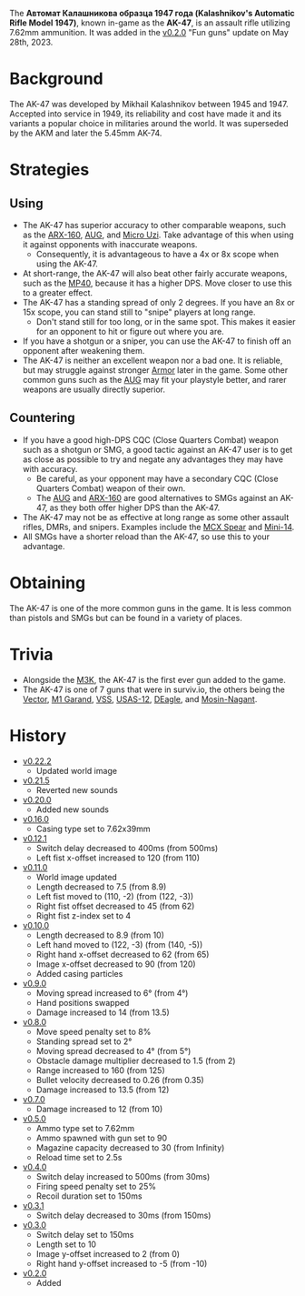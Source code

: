 The **Автомат Калашникова образца 1947 года (Kalashnikov's Automatic Rifle Model 1947)**, known in-game as the **AK-47**, is an assault rifle utilizing 7.62mm ammunition. It was added in the [v0.2.0](https://github.com/HasangerGames/suroi/releases/tag/v0.2.0) "Fun guns" update on May 28th, 2023.

# Background

The AK-47 was developed by Mikhail Kalashnikov between 1945 and 1947. Accepted into service in 1949, its reliability and cost have made it and its variants a popular choice in militaries around the world. It was superseded by the AKM and later the 5.45mm AK-74.

# Strategies

## Using

- The AK-47 has superior accuracy to other comparable weapons, such as the [ARX-160](/weapons/guns/arx160), [AUG](/weapons/guns/aug), and [Micro Uzi](/weapons/guns/micro_uzi). Take advantage of this when using it against opponents with inaccurate weapons.
  - Consequently, it is advantageous to have a 4x or 8x scope when using the AK-47.
- At short-range, the AK-47 will also beat other fairly accurate weapons, such as the [MP40](/weapons/guns/mp40), because it has a higher DPS. Move closer to use this to a greater effect.
- The AK-47 has a standing spread of only 2 degrees. If you have an 8x or 15x scope, you can stand still to "snipe" players at long range.
  - Don't stand still for too long, or in the same spot. This makes it easier for an opponent to hit or figure out where you are.
- If you have a shotgun or a sniper, you can use the AK-47 to finish off an opponent after weakening them.
- The AK-47 is neither an excellent weapon nor a bad one. It is reliable, but may struggle against stronger [Armor](/equipment/armor) later in the game. Some other common guns such as the [AUG](/weapons/guns/aug) may fit your playstyle better, and rarer weapons are usually directly superior.

## Countering

- If you have a good high-DPS CQC (Close Quarters Combat) weapon such as a shotgun or SMG, a good tactic against an AK-47 user is to get as close as possible to try and negate any advantages they may have with accuracy.
  - Be careful, as your opponent may have a secondary CQC (Close Quarters Combat) weapon of their own.
  - The [AUG](/weapons/guns/aug) and [ARX-160](/weapons/guns/arx160) are good alternatives to SMGs against an AK-47, as they both offer higher DPS than the AK-47.
- The AK-47 may not be as effective at long range as some other assault rifles, DMRs, and snipers. Examples include the [MCX Spear](/weapons/guns/mcx_spear) and [Mini-14](/weapons/guns/mini14).
- All SMGs have a shorter reload than the AK-47, so use this to your advantage.

# Obtaining

The AK-47 is one of the more common guns in the game. It is less common than pistols and SMGs but can be found in a variety of places.

# Trivia

- Alongside the [M3K](/weapons/guns/m3k), the AK-47 is the first ever gun added to the game.
- The AK-47 is one of 7 guns that were in surviv.io, the others being the [Vector](/weapons/guns/vector), [M1 Garand](/weapons/guns/m1_garand), [VSS](/weapons/guns/vss), [USAS-12](/weapons/guns/usas12), [DEagle](/weapons/guns/deagle), and [Mosin-Nagant](/weapons/guns/mosin_nagant).

# History
- [v0.22.2](https://github.com/HasangerGames/suroi/releases/tag/v0.22.2)
  - Updated world image
- [v0.21.5](https://github.com/HasangerGames/suroi/releases/tag/v0.21.5)
  - Reverted new sounds
- [v0.20.0](https://github.com/HasangerGames/suroi/releases/tag/v0.20.0)
  - Added new sounds
- [v0.16.0](https://github.com/HasangerGames/suroi/releases/tag/v0.16.0)
  - Casing type set to 7.62x39mm
- [v0.12.1](https://github.com/HasangerGames/suroi/releases/tag/v0.12.1)
  - Switch delay decreased to 400ms (from 500ms)
  - Left fist x-offset increased to 120 (from 110)
- [v0.11.0](https://github.com/HasangerGames/suroi/releases/tag/v0.11.0)
  - World image updated
  - Length decreased to 7.5 (from 8.9)
  - Left fist moved to (110, -2) (from (122, -3))
  - Right fist offset decreased to 45 (from 62)
  - Right fist z-index set to 4
- [v0.10.0](https://github.com/HasangerGames/suroi/releases/tag/v0.10.0)
  - Length decreased to 8.9 (from 10)
  - Left hand moved to (122, -3) (from (140, -5))
  - Right hand x-offset decreased to 62 (from 65)
  - Image x-offset decreased to 90 (from 120)
  - Added casing particles
- [v0.9.0](https://github.com/HasangerGames/suroi/releases/tag/v0.9.0)
  - Moving spread increased to 6° (from 4°)
  - Hand positions swapped
  - Damage increased to 14 (from 13.5)
- [v0.8.0](https://github.com/HasangerGames/suroi/releases/tag/v0.8.0)
  - Move speed penalty set to 8%
  - Standing spread set to 2°
  - Moving spread decreased to 4° (from 5°)
  - Obstacle damage multiplier decreased to 1.5 (from 2)
  - Range increased to 160 (from 125)
  - Bullet velocity decreased to 0.26 (from 0.35)
  - Damage increased to 13.5 (from 12)
- [v0.7.0](https://github.com/HasangerGames/suroi/releases/tag/v0.7.0)
  - Damage increased to 12 (from 10)
- [v0.5.0](https://github.com/HasangerGames/suroi/releases/tag/v0.5.0)
  - Ammo type set to 7.62mm
  - Ammo spawned with gun set to 90
  - Magazine capacity decreased to 30 (from Infinity)
  - Reload time set to 2.5s
- [v0.4.0](https://github.com/HasangerGames/suroi/releases/tag/v0.4.0)
  - Switch delay increased to 500ms (from 30ms)
  - Firing speed penalty set to 25%
  - Recoil duration set to 150ms
- [v0.3.1](https://github.com/HasangerGames/suroi/releases/tag/v0.3.1)
  - Switch delay decreased to 30ms (from 150ms)
- [v0.3.0](https://github.com/HasangerGames/suroi/releases/tag/v0.3.0)
  - Switch delay set to 150ms
  - Length set to 10
  - Image y-offset increased to 2 (from 0)
  - Right hand y-offset increased to -5 (from -10)
- [v0.2.0](https://github.com/HasangerGames/suroi/releases/tag/v0.2.0)
  - Added
